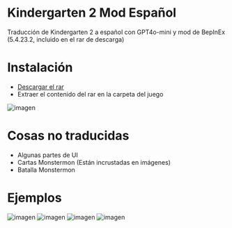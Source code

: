 # Kindergarten 2 Mod Español
Traducción de Kindergarten 2 a español con GPT4o-mini y mod de BepInEx (5.4.23.2, incluido en el rar de descarga)

# Instalación
- [Descargar el rar](https://github.com/Zarpyk/Kindergarten-2-SpanishMod/releases/latest)
- Extraer el contenido del rar en la carpeta del juego

![imagen](https://github.com/user-attachments/assets/519d5b30-7325-4f63-8071-9290562960c4)


# Cosas no traducidas
- Algunas partes de UI
- Cartas Monstermon (Están incrustadas en imágenes)
- Batalla Monstermon

# Ejemplos
![imagen](https://github.com/user-attachments/assets/1412da40-8113-48d9-bb32-d3a50fe051c4)
![imagen](https://github.com/user-attachments/assets/7085d145-971a-40f8-8a04-454164ebdf4e)
![imagen](https://github.com/user-attachments/assets/2b6364d9-edc9-47b2-848e-232cd332d292)
![imagen](https://github.com/user-attachments/assets/8c772c10-8b7b-49fb-a766-8a5461a7131d)
